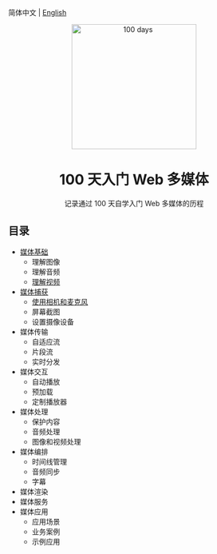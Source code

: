 简体中文 | [English](./zh-cn/README.en-US.md)

<p align="center">
  <img alt="100 days" src="https://user-images.githubusercontent.com/4392234/105186201-6c823400-5b6c-11eb-825d-c97a949233a2.png" width="250px">
</p>

<h1 align="center">
  100 天入门 Web 多媒体
</h1>

<p align="center">
  记录通过 100 天自学入门 Web 多媒体的历程
</p>

## 目录

- [媒体基础](./zh-cn/01_basic)
  - 理解图像
  - 理解音频
  - [理解视频](./zh-cn/01_basic/02_video)
- [媒体捕获](./zh-cn/02_capture)
  - [使用相机和麦克风](./zh-cn/02_capture/01_camera_and_mike)
  - 屏幕截图
  - 设置摄像设备
- 媒体传输
  - 自适应流
  - 片段流
  - 实时分发
- 媒体交互
  - 自动播放
  - 预加载
  - 定制播放器
- 媒体处理
  - 保护内容
  - 音频处理
  - 图像和视频处理
- 媒体编排
  - 时间线管理
  - 音频同步
  - 字幕
- 媒体渲染
- 媒体服务
- 媒体应用
  - 应用场景    
  - 业务案例
  - 示例应用